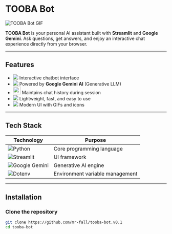 # TOOBA Bot

![TOOBA Bot GIF](https://media.giphy.com/media/MzJomB2lqeMYE/giphy.gif)

**TOOBA Bot** is your personal AI assistant built with **Streamlit** and **Google Gemini**. Ask questions, get answers, and enjoy an interactive chat experience directly from your browser.

---

## Features
- <img src="https://img.icons8.com/ios-filled/20/ffffff/speech-bubble.png"/> Interactive chatbot interface
- <img src="https://img.icons8.com/ios-filled/20/ffffff/artificial-intelligence.png"/> Powered by **Google Gemini AI** (Generative LLM)
- <img src="https://path-to-your-hosted-scroll-icon.png" width="24"/> Maintains chat history during session
- <img src="https://img.icons8.com/ios-filled/20/ffffff/lightning-bolt.png"/> Lightweight, fast, and easy to use
- <img src="https://img.icons8.com/ios-filled/20/ffffff/design.png"/> Modern UI with GIFs and icons

---

## Tech Stack
| Technology | Purpose |
|------------|---------|
| ![Python](https://img.shields.io/badge/-Python-3776AB?style=flat&logo=python&logoColor=white) | Core programming language |
| ![Streamlit](https://img.shields.io/badge/-Streamlit-FE4C2C?style=flat&logo=streamlit&logoColor=white) | UI framework |
| ![Google Gemini](https://img.shields.io/badge/-Google%20Gemini-4285F4?style=flat&logo=google&logoColor=white) | Generative AI engine |
| ![Dotenv](https://img.shields.io/badge/-Dotenv-000000?style=flat&logoColor=white) | Environment variable management |

---

## Installation

### Clone the repository
```bash
git clone https://github.com/mr-fall/tooba-bot.v0.1
cd tooba-bot
